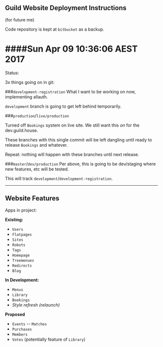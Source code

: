 Guild Website Deployment Instructions
---

(for future me)


Code repository is kept at `bitbucket` as a backup.


####Sun Apr 09 10:36:06 AEST 2017
==========

Status:

3x things going on in git:

###`development-registration`
What I want to be working on now, implementing allauth.

`development` branch is going to get left behind temporarily.


###`production`/`live/production`

Turned off `Bookings` system on live site. We still want this *on* for the dev.guild.house.

These branches with this single commit will be left dangling until ready to release `Bookings` and whatever.

Repeat: nothing will happen with these branches until next release.


###`master`/`dev/production`
Per above, this is going to be dev/staging where new features, etc will be tested.

This will track `development`/`development-registration`.


---

Website Features
---

Apps in project:

**Existing:**

* `Users`
* `Flatpages`
* `Sites`
* `Robots`
* `Tags`
* `Homepage`
* `Treemenues`
* `Redirects`
* `Blog`

**In Development:**

* `Menus`
* `Library`
* `Bookings`
* *Style refresh (relaunch)*

**Proposed**

* `Events` -- `Matches`
* `Purchases`
* `Members`
* `Votes` (potentially feature of `Library`)
